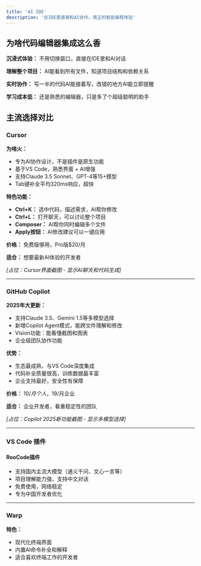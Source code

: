 ```yaml
---
title: 'AI IDE'
description: '在IDE里直接和AI协作，真正的智能编程体验'
---
```


## 为啥代码编辑器集成这么香

**沉浸式体验：** 不用切换窗口，直接在IDE里和AI对话

**理解整个项目：** AI能看到所有文件，知道项目结构和依赖关系

**实时协作：** 写一半的代码AI能接着写，改错的地方AI能立即提醒

**学习成本低：** 还是熟悉的编辑器，只是多了个超级聪明的助手

## 主流选择对比

### Cursor

**为啥火：**

- 专为AI协作设计，不是插件是原生功能
- 基于VS Code，熟悉界面 + AI增强
- 支持Claude 3.5 Sonnet、GPT-4等15+模型
- Tab键补全平均320ms响应，超快

**特色功能：**

- **Ctrl+K：** 选中代码，描述需求，AI帮你修改
- **Ctrl+L：** 打开聊天，可以讨论整个项目
- **Composer：** AI帮你同时编辑多个文件
- **Apply按钮：** AI修改建议可以一键应用

**价格：** 免费版够用，Pro版$20/月

**适合：** 想要最新AI体验的开发者

_[占位：Cursor界面截图 - 显示AI聊天和代码生成]_

---

### GitHub Copilot

**2025年大更新：**

- 支持Claude 3.5、Gemini 1.5等多模型选择
- 新增Copilot Agent模式，能跨文件理解和修改
- Vision功能：能看懂截图和图表
- 企业级团队协作功能

**优势：**

- 生态最成熟，与VS Code深度集成
- 代码补全质量很高，训练数据最丰富
- 企业支持最好，安全性有保障

**价格：** $10/月个人，$19/月企业

**适合：** 企业开发者，看重稳定性的团队

_[占位：Copilot 2025新功能截图 - 显示多模型选择]_

---

### VS Code 插件

#### RooCode插件

- 支持国内主流大模型（通义千问、文心一言等）
- 项目理解能力强，支持中文对话
- 免费使用，网络稳定
- 专为中国开发者优化

---

### Warp

**特色：**

- 现代化终端界面
- 内置AI命令补全和解释
- 适合喜欢终端工作的开发者

